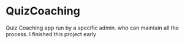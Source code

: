 # QuizCoaching
Quiz Coaching app run by a specific admin. who can maintain all the process. I finished this project early
